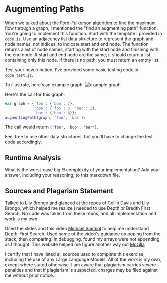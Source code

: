 # Augmenting Paths

When we talked about the Ford-Fulkerson algorithm to find the maximum flow
through a graph, I mentioned the "find an augmenting path" function. You're
going to implement this function. Start with the template I provided in
`code.js`. Use an adjacency list data structure to represent the graph and node
names, not indices, to indicate start and end node. The function returns a list
of node names, starting with the start node and finishing with the end node. If
start and end node are the same, it should return a list containing only this
node. If there is no path, you must return an empty list.

Test your new function; I've provided some basic testing code in `code.test.js`.

To illustrate, here's an example graph:
![example graph](graph.png)

Here's the call for this graph:

```javascript
var graph = {'foo': {'boo': 7},
             'boo': {'foo': 3, 'bar': 2},
             'bar': {'boo': 4}};
augmentingPath(graph, 'foo', 'bar');
```

The call would return `['foo', 'boo', 'bar']`.

Feel free to use other data structures, but you'll have to change the test code
accordingly.

## Runtime Analysis

What is the worst-case big $\Theta$ complexity of your implementation? Add your
answer, including your reasoning, to this markdown file.

## Sources and Plagarism Statement
Talked to Lily Brongo and glanced at the repos of Collin Davis and Lily Brongo, which helped me realize I needed to use Depth or Bredth First Search. No code was taken from these repos, and all implementation and work is my own.

Used the slides and this video [Michael Sambol](https://www.youtube.com/watch?v=Urx87-NMm6c&ab_channel=MichaelSambol) to help me understand Depth-First Search. Used some of the video's guidance on poping from the stack, then comparing.
In debugging, found my arrays were not appending as I thought. This website helped me figure another way out [Mozilla](https://developer.mozilla.org/en-US/docs/Web/JavaScript/Reference/Operators/Spread_syntax)

I certify that I have listed all sources used to complete this exercise, including the use of any Large Language Models. All of the work is my own, except where stated otherwise. I am aware that plagiarism carries severe penalties and that if plagiarism is suspected, charges may be filed against me without prior notice.
